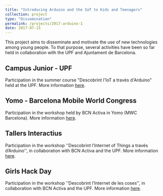 ```yaml
---
title: "Introducing Arduino and the IoT to Kids and Teenagers"
collection: project
type: "Dissemination"
permalink: /projects/2017-arduino-1
date: 2017-07-15
---
```


This project aims to disseminate and motivate the use of new technologies among young people. To that purpose, several activities have been so far held in collaboration with the UPF and Ajuntament de Barcelona.

## Campus Junior - UPF
Participation in the summer course "Descobrint l'IoT a través d'Arduino" held at the UPF. More information [here](https://www.upf.edu/web/campus-junior/home/-/asset_publisher/tgk9EUtxRNj6/content/id/8049558/maximized#.WyDezFOFN24).

## Yomo - Barcelona Mobile World Congress
Participation in the workshop held by BCN Activa in Yomo (MWC Barcelona). More information [here](https://www.mwcyomo.com/ca/).

## Tallers Interactius
Participation in the workshop ''Descobrint l’Internet of Things a través d’Arduino'', in collaboration with BCN Activa and the UPF. More information [here](https://www.upf.edu/web/etic/descobrint-l-internet-of-things-a-traves-d-arduino).

## Girls Hack Day 
Participation in the workshop ''Descobrint l’Internet de les coses'', in collaboration with BCN Activa and the UPF. More information [here](https://eventum.upf.edu/21073/detail/girls-hack-day.html).